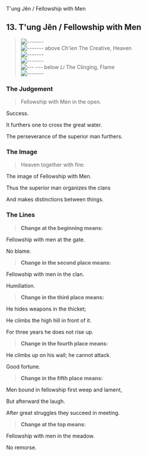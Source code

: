 T'ung Jên / Fellowship with Men
## 13. T'ung Jên / Fellowship with Men
> ![-------](../images/yangU.gif)   
> ![-------](../images/yangU.gif) above _Ch'ien_ The Creative, Heaven  
> ![-------](../images/yangU.gif)   
> ![-------](../images/yangU.gif)   
> ![--- ---](../images/yinU.gif) below _Li_ The Clinging, Flame  
> ![-------](../images/yangU.gif)
### The Judgement
> Fellowship with Men in the open.  
> 
 Success.  
> 
 It furthers one to cross the great water.  
> 
 The perseverance of the superior man furthers.
### The Image
> Heaven together with fire:  
> 
 The image of Fellowship with Men.  
> 
 Thus the superior man organizes the clans  
> 
 And makes distinctions between things.
### The Lines

 > **Change at the beginning means:**  
> 
 Fellowship with men at the gate.  
> 
 No blame.
 > **Change in the second place means:**  
> 
 Fellowship with men in the clan.  
> 
 Humiliation.
 > **Change in the third place means:**  
> 
 He hides weapons in the thicket;  
> 
 He climbs the high hill in front of it.  
> 
 For three years he does not rise up.
 > **Change in the fourth place means:**  
> 
 He climbs up on his wall; he cannot attack.  
> 
 Good fortune.
 > **Change in the fifth place means:**  
> 
 Men bound in fellowship first weep and lament,  
> 
 But afterward the laugh.  
> 
 After great struggles they succeed in meeting.
 > **Change at the top means:**  
> 
 Fellowship with men in the meadow.  
> 
 No remorse.



